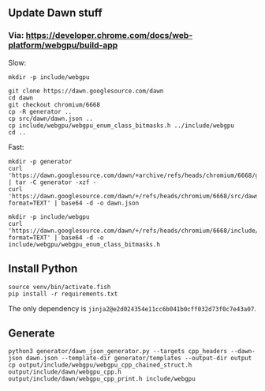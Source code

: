 ## Update Dawn stuff

### Via: <https://developer.chrome.com/docs/web-platform/webgpu/build-app>

Slow:

```
mkdir -p include/webgpu

git clone https://dawn.googlesource.com/dawn
cd dawn
git checkout chromium/6668
cp -R generator ..
cp src/dawn/dawn.json ..
cp include/webgpu/webgpu_enum_class_bitmasks.h ../include/webgpu
cd ..
```

Fast:

```
mkdir -p generator
curl 'https://dawn.googlesource.com/dawn/+archive/refs/heads/chromium/6668/generator.tar.gz' | tar -C generator -xzf -
curl 'https://dawn.googlesource.com/dawn/+/refs/heads/chromium/6668/src/dawn/dawn.json?format=TEXT' | base64 -d -o dawn.json

mkdir -p include/webgpu
curl 'https://dawn.googlesource.com/dawn/+/refs/heads/chromium/6668/include/webgpu/webgpu_enum_class_bitmasks.h?format=TEXT' | base64 -d -o include/webgpu/webgpu_enum_class_bitmasks.h
```

## Install Python

```
source venv/bin/activate.fish
pip install -r requirements.txt
```

The only dependency is `jinja2@e2d024354e11cc6b041b0cff032d73f0c7e43a07`.

## Generate

```
python3 generator/dawn_json_generator.py --targets cpp_headers --dawn-json dawn.json --template-dir generator/templates --output-dir output
cp output/include/webgpu/webgpu_cpp_chained_struct.h output/include/dawn/webgpu_cpp.h output/include/dawn/webgpu_cpp_print.h include/webgpu
```
